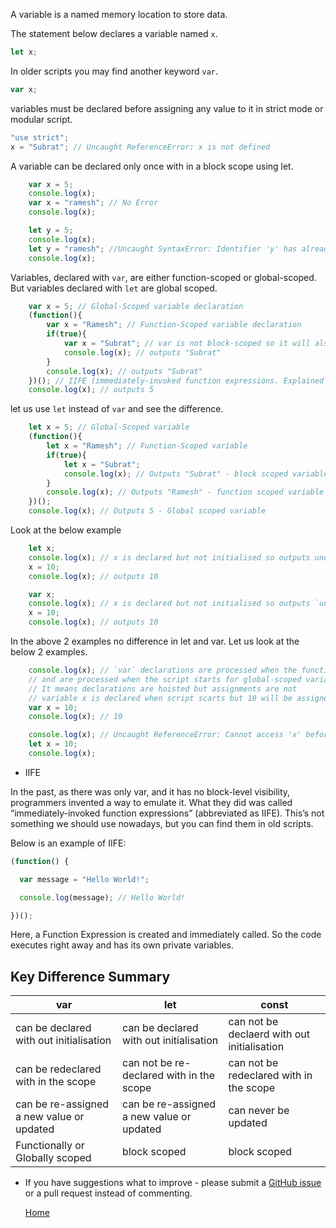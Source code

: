 
A variable is a named memory location to store data.

The statement below declares a variable named `x`.
~~~javascript
let x;
~~~

In older scripts you may find another keyword `var`.
~~~javascript
var x;
~~~

variables must be declared before assigning any value to it in strict mode or modular script.
~~~javascript
"use strict";
x = "Subrat"; // Uncaught ReferenceError: x is not defined
~~~

A variable can be declared only once with in a block scope using let.
~~~javascript
    var x = 5;
    console.log(x);
    var x = "ramesh"; // No Error
    console.log(x);

    let y = 5;
    console.log(x);
    let y = "ramesh"; //Uncaught SyntaxError: Identifier 'y' has already been declared
    console.log(x);  
~~~

Variables, declared with `var`, are either function-scoped or global-scoped. But variables declared with `let` are global scoped.
~~~javascript
    var x = 5; // Global-Scoped variable declaration
    (function(){
        var x = "Ramesh"; // Function-Scoped variable declaration
        if(true){
            var x = "Subrat"; // var is not block-scoped so it will also be function-scoped
            console.log(x); // outputs "Subrat"
        }
        console.log(x); // outputs "Subrat"
    })(); // IIFE (immediately-invoked function expressions. Explained at last about this)
    console.log(x); // outputs 5
~~~

let us use `let` instead of `var` and see the difference.
~~~javascript
    let x = 5; // Global-Scoped variable
    (function(){
        let x = "Ramesh"; // Function-Scoped variable
        if(true){
            let x = "Subrat";
            console.log(x); // Outputs "Subrat" - block scoped variable
        }
        console.log(x); // Outputs "Ramesh" - function scoped variable
    })();
    console.log(x); // Outputs 5 - Global scoped variable
~~~

Look at the below example
~~~javascript
    let x;
    console.log(x); // x is declared but not initialised so outputs undefined
    x = 10;
    console.log(x); // outputs 10
~~~

~~~javascript
    var x;
    console.log(x); // x is declared but not initialised so outputs `undefined`
    x = 10;
    console.log(x); // outputs 10
~~~

In the above 2 examples no difference in let and var. Let us look at the below 2 examples.

~~~javascript
    console.log(x); // `var` declarations are processed when the function starts for function-scoped variables 
    // and are processed when the script starts for global-scoped variables. So outputs `undefined`
    // It means declarations are hoisted but assignments are not
    // variable x is declared when script scarts but 10 will be assigned to it during the assignment statement.
    var x = 10;
    console.log(x); // 10
~~~

~~~javascript
    console.log(x); // Uncaught ReferenceError: Cannot access 'x' before initialization
    let x = 10;
    console.log(x);
~~~

- IIFE

In the past, as there was only var, and it has no block-level visibility, programmers invented a way to emulate it. What they did was called “immediately-invoked function expressions” (abbreviated as IIFE). This’s not something we should use nowadays, but you can find them in old scripts.

Below is an example of IIFE:

~~~javascript
(function() {

  var message = "Hello World!";

  console.log(message); // Hello World!

})();
~~~

Here, a Function Expression is created and immediately called. So the code executes right away and has its own private variables.

## Key Difference Summary

| var | let | const |
|-----|-----|-------|
| can be declared with out initialisation | can be declared with out initialisation | can not be declaerd with out initialisation |
| can be redeclared with in the scope | can not be re-declared with in the scope | can not be redeclared with in the scope |
| can be re-assigned a new value or updated | can be re-assigned a new value or updated | can never be updated |
| Functionally or Globally scoped | block scoped | block scoped |



- If you have suggestions what to improve - please submit a [GitHub issue](https://github.com/subratsir/DSA-JavaScript/issues/new) or a pull request instead of commenting.

  [Home](https://github.com/subratsir/DSA-JavaScript/blob/main/subratsir/README.md)
